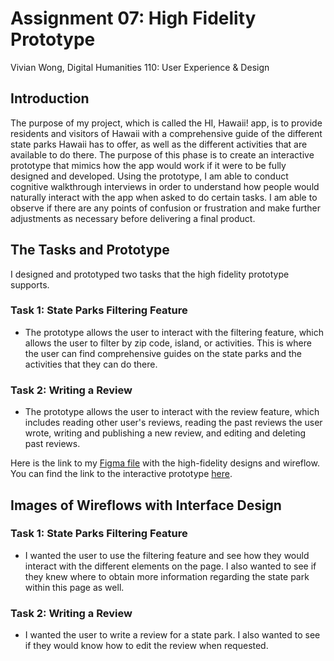 # Assignment 07: High Fidelity Prototype
Vivian Wong, Digital Humanities 110: User Experience & Design

## Introduction
The purpose of my project, which is called the HI, Hawaii! app, is to provide residents and visitors of Hawaii with a comprehensive guide of the different state parks Hawaii has to offer, as well as the different activities that are available to do there. The purpose of this phase is to create an interactive prototype that mimics how the app would work if it were to be fully designed and developed. Using the prototype, I am able to conduct cognitive walkthrough interviews in order to understand how people would naturally interact with the app when asked to do certain tasks. I am able to observe if there are any points of confusion or frustration and make further adjustments as necessary before delivering a final product.

## The Tasks and Prototype

I designed and prototyped two tasks that the high fidelity prototype supports.

### Task 1: State Parks Filtering Feature
* The prototype allows the user to interact with the filtering feature, which allows the user to filter by zip code, island, or activities. This is where the user can find comprehensive guides on the state parks and the activities that they can do there.

### Task 2: Writing a Review
* The prototype allows the user to interact with the review feature, which includes reading other user's reviews, reading the past reviews the user wrote, writing and publishing a new review, and editing and deleting past reviews.


Here is the link to my [Figma file](https://www.figma.com/file/1j8qRtvSNIq4P38Ih8IAZZ/DH-110-Assignment-06?node-id=0%3A1) with the high-fidelity designs and wireflow. You can find the link to the interactive prototype [here](https://www.figma.com/proto/1j8qRtvSNIq4P38Ih8IAZZ/DH-110-Assignment-06?node-id=4%3A3&scaling=scale-down&page-id=0%3A1&starting-point-node-id=4%3A3).

## Images of Wireflows with Interface Design


### Task 1: State Parks Filtering Feature
* I wanted the user to use the filtering feature and see how they would interact with the different elements on the page. I also wanted to see if they knew where to obtain more information regarding the state park within this page as well.

### Task 2: Writing a Review
* I wanted the user to write a review for a state park. I also wanted to see if they would know how to edit the review when requested.
